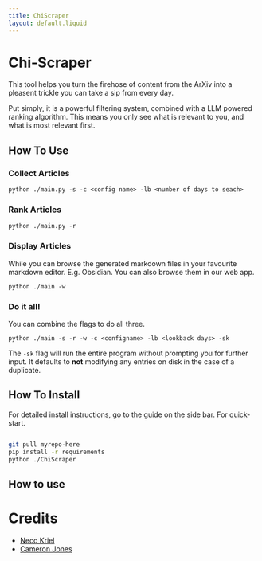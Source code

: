```yaml
---
title: ChiScraper
layout: default.liquid
---
```


# Chi-Scraper

This tool helps you turn the firehose of content from the ArXiv into a pleasent trickle you can take a sip from every day.

Put simply, it is a powerful filtering system, combined with a LLM powered ranking algorithm. This means you only see what is relevant to you, and what is most relevant first. 

## How To Use

### Collect Articles

```
python ./main.py -s -c <config name> -lb <number of days to seach>
```


### Rank Articles

```
python ./main.py -r
```

### Display Articles 

While you can browse the generated markdown files in your favourite markdown editor. E.g. Obsidian. You can also browse them in our web app.

```
python ./main -w
```

### Do it all!
You can combine the flags to do all three. 

```
python ./main -s -r -w -c <configname> -lb <lookback days> -sk
```

The `-sk` flag will run the entire program without prompting you for further input. It defaults to **not** modifying any entries on disk in the case of a duplicate. 





## How To Install

For detailed install instructions, go to the guide on the side bar. For quick-start. 

```bash

git pull myrepo-here
pip install -r requirements
python ./ChiScraper

```



## How to use

# Credits
- [Neco Kriel](https://astrokriel.github.io/) 
- [Cameron Jones](https://caffeineandlasers.neocities.org/)